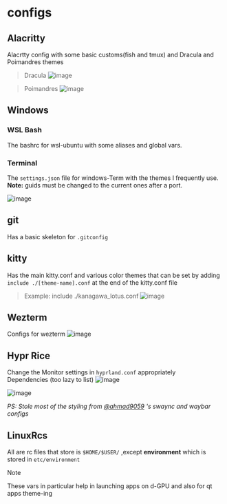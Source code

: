 # configs
## Alacritty
Alacrtty config with some basic customs(fish and tmux) and Dracula and Poimandres themes
 > Dracula
 ![image](https://user-images.githubusercontent.com/65453774/186340296-c2c1be33-dd09-415f-b8d4-6e3b4860870e.png)

 
 > Poimandres
 ![image](https://user-images.githubusercontent.com/65453774/186339989-0cc406cc-4339-4eb5-9611-c4a41d3fd88e.png)

## Windows
### WSL Bash
The bashrc for wsl-ubuntu with some aliases and global vars.
### Terminal
The `settings.json` file for windows-Term with the themes I frequently use.  
**Note:** guids must be changed to the current ones after a port.

![image](https://user-images.githubusercontent.com/65453774/186362523-83caa8ce-9b92-4c57-97e0-b79eba8b8bf6.png)


## git
Has a basic skeleton for `.gitconfig`

## kitty
Has the main kitty.conf and various color themes that can be set by adding `include ./[theme-name].conf`
at the end of the kitty.conf file
> Example: include ./kanagawa_lotus.conf
![image](https://github.com/SahilMahale/configs/assets/65453774/cd00c397-75e0-433e-b016-c2a1b86aefa0)

## Wezterm
Configs for wezterm 
![image](https://github.com/SahilMahale/configs/assets/65453774/c76bb9e5-c30f-468e-9ad6-8e3a183a672d)

## Hypr Rice
Change the Monitor settings in `hyprland.conf` appropriately  
Dependencies (too lazy to list)
![image](https://github.com/user-attachments/assets/09049310-14c5-4fc4-95d8-97ef892f8d13)

![image](https://github.com/user-attachments/assets/9061a5cf-fb53-4e62-ab4b-cc013b6a6b26)

_PS: Stole most of the styling from [@ahmad9059](https://github.com/ahmad9059) 's swaync and waybar configs_




## LinuxRcs
All are rc files that store is `$HOME/$USER/` ,except **environment** which is stored in `etc/environment`
>[!NOTE]
> These vars in particular help in launching apps on d-GPU and also for qt apps theme-ing 
